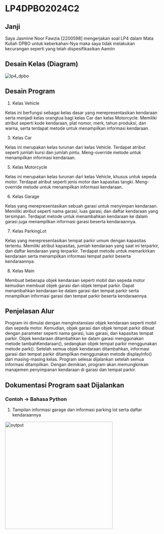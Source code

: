 # LP4DPBO2024C2

## Janji
Saya Jasmine Noor Fawzia [2200598] mengerjakan soal LP4 dalam Mata Kuliah DPBO
untuk keberkahan-Nya maka saya tidak melakukan kecurangan seperti yang telah dispesifikasikan
Aamiin

## Desain Kelas (Diagram)
![lp4_dpbo](https://github.com/jasminefwz/LP4DPBO2024C2/assets/147362810/deea6354-cdb4-4b61-8c01-53d288d84a25)

## Desain Program
1. Kelas Vehicle

Kelas ini berfungsi sebagai kelas dasar yang merepresentasikan kendaraan serta menjadi kelas orangtua bagi kelas Car dan kelas Motorcycle. Memiliki atribut seperti kode kendaraan, plat nomor, merk, tahun produksi, dan warna, serta terdapat metode untuk menampilkan informasi kendaraan.

3. Kelas Car

Kelas ini merupakan kelas turunan dari kelas Vehicle. Terdapat atribut seperti jumlah kursi dan jumlah pintu. Meng-override metode untuk menampilkan informasi kendaraan.

5. Kelas Motorcycle

Kelas ini merupakan kelas turunan dari kelas Vehicle, khusus untuk sepeda motor. Terdapat atribut seperti jenis motor dan kapasitas tangki. Meng-override metode untuk menampilkan informasi kendaraan.

6. Kelas Garage

Kelas yang merepresentasikan sebuah garasi untuk menyimpan kendaraan. Memiliki atribut seperti nama garasi, luas garasi, dan daftar kendaraan yang tersimpan. Terdapat metode untuk menambahkan kendaraan ke dalam garasi juga menampilkan informasi garasi beserta kendaraannya.

7. Kelas ParkingLot

Kelas yang merepresentasikan tempat parkir umum dengan kapasitas tertentu. Memiliki atribut kapasitas, jumlah kendaraan yang saat ini terparkir, dan daftar kendaraan yang terparkir. Terdapat metode untuk memarkirkan kendaraan serta menampilkan informasi tempat parkir beserta kendaraannya.

8. Kelas Main

Membuat beberapa objek kendaraan seperti mobil dan sepeda motor kemudian membuat objek garasi dan objek tempat parkir. Dapat menambahkan kendaraan ke dalam garasi dan tempat parkir serta mnampilkan informasi garasi dan tempat parkir beserta kendaraannya.

## Penjelasan Alur
Program ini dimulai dengan menginstansiasi objek kendaraan seperti mobil dan sepeda motor. Kemudian, objek garasi dan objek tempat parkir dibuat dengan parameter seperti nama garasi, luas garasi, dan kapasitas tempat parkir. Objek kendaraan ditambahkan ke dalam garasi menggunakan metode tambahKendaraan(), sedangkan objek tempat parkir menggunakan metode park(). Setelah semua objek kendaraan ditambahkan, informasi garasi dan tempat parkir ditampilkan menggunakan metode displayInfo() dari masing-masing kelas. Program selesai dijalankan setelah semua informasi ditampilkan. Dengan demikian, program akan memungkinkan manajemen penyimpanan kendaraan di garasi dan tempat parkir.

## Dokumentasi Program saat Dijalankan
### Contoh -> Bahasa Python
1. Tampilan informasi garage dan informasi parking lot serta daftar kendaraannya
<img width="351" alt="output" src="https://github.com/jasminefwz/LP4DPBO2024C2/assets/147362810/7200456a-47b7-4701-a191-24da53f95675">
